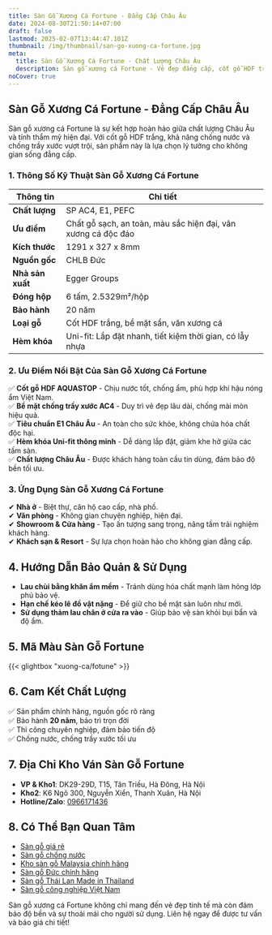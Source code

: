 ```yaml
---
title: Sàn Gỗ Xương Cá Fortune - Đẳng Cấp Châu Âu
date: 2024-08-30T21:50:14+07:00
draft: false
lastmod: 2025-02-07T13:44:47.101Z
thumbnail: /img/thumbnail/san-go-xuong-ca-fortune.jpg
meta:
  title: Sàn Gỗ Xương Cá Fortune - Chất Lượng Châu Âu
  description: Sàn gỗ xương cá Fortune - Vẻ đẹp đẳng cấp, cốt gỗ HDF trắng bền bỉ, chịu nước, chống trầy xước. Giải pháp hoàn hảo cho không gian hiện đại.
noCover: true
---
```


## **Sàn Gỗ Xương Cá Fortune - Đẳng Cấp Châu Âu**

Sàn gỗ xương cá Fortune là sự kết hợp hoàn hảo giữa chất lượng Châu Âu và tính thẩm mỹ hiện đại. Với cốt gỗ HDF trắng, khả năng chống nước và chống trầy xước vượt trội, sản phẩm này là lựa chọn lý tưởng cho không gian sống đẳng cấp.

### **1. Thông Số Kỹ Thuật Sàn Gỗ Xương Cá Fortune**

| **Thông tin** | **Chi tiết** |
|--------------|-------------|
| **Chất lượng** | SP AC4, E1, PEFC |
| **Ưu điểm** | Chất gỗ sạch, an toàn, màu sắc hiện đại, vân xương cá độc đáo |
| **Kích thước** | 1291 x 327 x 8mm |
| **Nguồn gốc** | CHLB Đức |
| **Nhà sản xuất** | Egger Groups |
| **Đóng hộp** | 6 tấm, 2.5329m²/hộp |
| **Bảo hành** | 20 năm |
| **Loại gỗ** | Cốt HDF trắng, bề mặt sần, vân xương cá |
| **Hèm khóa** | Uni-fit: Lắp đặt nhanh, tiết kiệm thời gian, có lẫy nhựa |

### **2. Ưu Điểm Nổi Bật Của Sàn Gỗ Xương Cá Fortune**

✅ **Cốt gỗ HDF AQUASTOP** - Chịu nước tốt, chống ẩm, phù hợp khí hậu nóng ẩm Việt Nam.  
✅ **Bề mặt chống trầy xước AC4** - Duy trì vẻ đẹp lâu dài, chống mài mòn hiệu quả.  
✅ **Tiêu chuẩn E1 Châu Âu** - An toàn cho sức khỏe, không chứa hóa chất độc hại.  
✅ **Hèm khóa Uni-fit thông minh** - Dễ dàng lắp đặt, giảm khe hở giữa các tấm sàn.  
✅ **Chất lượng Châu Âu** - Được khách hàng toàn cầu tin dùng, đảm bảo độ bền tối ưu.

### **3. Ứng Dụng Sàn Gỗ Xương Cá Fortune**

✔ **Nhà ở** - Biệt thự, căn hộ cao cấp, nhà phố.  
✔ **Văn phòng** - Không gian chuyên nghiệp, hiện đại.  
✔ **Showroom & Cửa hàng** - Tạo ấn tượng sang trọng, nâng tầm trải nghiệm khách hàng.  
✔ **Khách sạn & Resort** - Sự lựa chọn hoàn hảo cho không gian đẳng cấp.

## **4. Hướng Dẫn Bảo Quản & Sử Dụng**

- **Lau chùi bằng khăn ẩm mềm** - Tránh dùng hóa chất mạnh làm hỏng lớp phủ bảo vệ.
- **Hạn chế kéo lê đồ vật nặng** - Để giữ cho bề mặt sàn luôn như mới.
- **Sử dụng thảm lau chân ở cửa ra vào** - Giúp bảo vệ sàn khỏi bụi bẩn và độ ẩm.

## **5. Mã Màu Sàn Gỗ Fortune**

{{< glightbox "xuong-ca/fotune" >}}

## **6. Cam Kết Chất Lượng**

✅ Sản phẩm chính hãng, nguồn gốc rõ ràng  
✅ Bảo hành **20 năm**, bảo trì trọn đời  
✅ Thi công chuyên nghiệp, đảm bảo tiến độ  
✅ Chống nước, chống trầy xước tối ưu  

## **7. Địa Chỉ Kho Ván Sàn Gỗ Fortune**

- **VP & Kho1**: DK29-29D, T15, Tân Triều, Hà Đông, Hà Nội  
- **Kho2**: K6 Ngõ 300, Nguyễn Xiển, Thanh Xuân, Hà Nội  
- **Hotline/Zalo**: [0966171436](tel:0966171436)  

## **8. Có Thể Bạn Quan Tâm**

- [Sàn gỗ giá rẻ](/san-go-cong-nghiep/san-go-gia-re/)  
- [Sàn gỗ chống nước](/san-go-cong-nghiep/san-go-chiu-nuoc/)  
- [Kho sàn gỗ Malaysia chính hãng](/san-go-cong-nghiep/kho-san-go-malaysia/)  
- [Sàn gỗ Đức chính hãng](/san-go-cong-nghiep/san-go-duc-nhap-khau/)  
- [Sàn gỗ Thái Lan Made in Thailand](/san-go-cong-nghiep/san-go-thai-lan/)  
- [Sàn gỗ công nghiệp Việt Nam](/san-go-cong-nghiep/san-go-viet-nam/)  

Sàn gỗ xương cá Fortune không chỉ mang đến vẻ đẹp tinh tế mà còn đảm bảo độ bền và sự thoải mái cho người sử dụng. Liên hệ ngay để được tư vấn và báo giá chi tiết!
